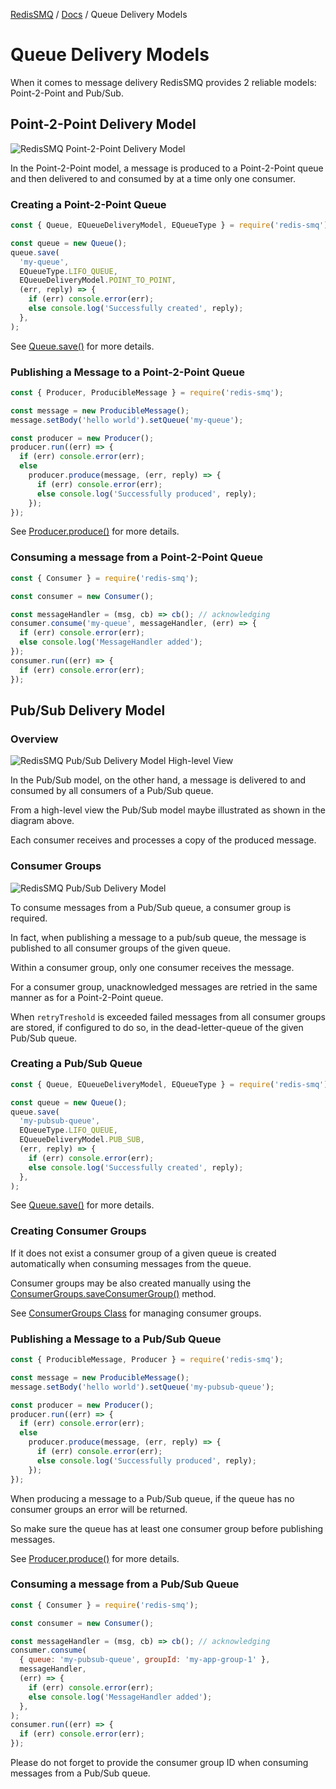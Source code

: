 [RedisSMQ](../README.md) / [Docs](README.md) / Queue Delivery Models

# Queue Delivery Models

When it comes to message delivery RedisSMQ provides 2 reliable models: Point-2-Point and Pub/Sub.

## Point-2-Point Delivery Model

![RedisSMQ Point-2-Point Delivery Model](redis-smq-point-2-point-delivery-model.png)

In the Point-2-Point model, a message is produced to a Point-2-Point queue and then delivered to and consumed by at a time only one consumer.

### Creating a Point-2-Point Queue

```javascript
const { Queue, EQueueDeliveryModel, EQueueType } = require('redis-smq');

const queue = new Queue();
queue.save(
  'my-queue',
  EQueueType.LIFO_QUEUE,
  EQueueDeliveryModel.POINT_TO_POINT,
  (err, reply) => {
    if (err) console.error(err);
    else console.log('Successfully created', reply);
  },
);
```

See [Queue.save()](api/classes/Queue.md#save) for more details.

### Publishing a Message to a Point-2-Point Queue

```javascript
const { Producer, ProducibleMessage } = require('redis-smq');

const message = new ProducibleMessage();
message.setBody('hello world').setQueue('my-queue');

const producer = new Producer();
producer.run((err) => {
  if (err) console.error(err);
  else
    producer.produce(message, (err, reply) => {
      if (err) console.error(err);
      else console.log('Successfully produced', reply);
    });
});
```

See [Producer.produce()](api/classes/Producer.md#produce) for more details.

### Consuming a message from a Point-2-Point Queue

```javascript
const { Consumer } = require('redis-smq');

const consumer = new Consumer();

const messageHandler = (msg, cb) => cb(); // acknowledging
consumer.consume('my-queue', messageHandler, (err) => {
  if (err) console.error(err);
  else console.log('MessageHandler added');
});
consumer.run((err) => {
  if (err) console.error(err);
});
```

## Pub/Sub Delivery Model

### Overview

![RedisSMQ Pub/Sub Delivery Model High-level View](redis-smq-pubsub-delivery-model-highlevel-view.png)

In the Pub/Sub model, on the other hand, a message is delivered to and consumed by all consumers of a Pub/Sub queue.

From a high-level view the Pub/Sub model maybe illustrated as shown in the diagram above.

Each consumer receives and processes a copy of the produced message.

### Consumer Groups

![RedisSMQ Pub/Sub Delivery Model](redis-smq-pubsub-delivery-model.png)

To consume messages from a Pub/Sub queue, a consumer group is required.

In fact, when publishing a message to a pub/sub queue, the message is published to all consumer groups of the given queue.

Within a consumer group, only one consumer receives the message.

For a consumer group, unacknowledged messages are retried in the same manner as for a Point-2-Point queue.

When `retryTreshold` is exceeded failed messages from all consumer groups are stored, if configured to do so, in the dead-letter-queue of the given Pub/Sub queue.

### Creating a Pub/Sub Queue

```javascript
const { Queue, EQueueDeliveryModel, EQueueType } = require('redis-smq');

const queue = new Queue();
queue.save(
  'my-pubsub-queue',
  EQueueType.LIFO_QUEUE,
  EQueueDeliveryModel.PUB_SUB,
  (err, reply) => {
    if (err) console.error(err);
    else console.log('Successfully created', reply);
  },
);
```

See [Queue.save()](api/classes/Queue.md#save) for more details.

### Creating Consumer Groups

If it does not exist a consumer group of a given queue is created automatically when consuming messages from the queue.

Consumer groups may be also created manually using the [ConsumerGroups.saveConsumerGroup()](api/classes/ConsumerGroups.md) method.

See [ConsumerGroups Class](api/classes/ConsumerGroups.md) for managing consumer groups.

### Publishing a Message to a Pub/Sub Queue

```javascript
const { ProducibleMessage, Producer } = require('redis-smq');

const message = new ProducibleMessage();
message.setBody('hello world').setQueue('my-pubsub-queue');

const producer = new Producer();
producer.run((err) => {
  if (err) console.error(err);
  else
    producer.produce(message, (err, reply) => {
      if (err) console.error(err);
      else console.log('Successfully produced', reply);
    });
});
```

When producing a message to a Pub/Sub queue, if the queue has no consumer groups an error will be returned.

So make sure the queue has at least one consumer group before publishing messages.

See [Producer.produce()](api/classes/Producer.md#produce) for more details.

### Consuming a message from a Pub/Sub Queue

```javascript
const { Consumer } = require('redis-smq');

const consumer = new Consumer();

const messageHandler = (msg, cb) => cb(); // acknowledging
consumer.consume(
  { queue: 'my-pubsub-queue', groupId: 'my-app-group-1' },
  messageHandler,
  (err) => {
    if (err) console.error(err);
    else console.log('MessageHandler added');
  },
);
consumer.run((err) => {
  if (err) console.error(err);
});
```

Please do not forget to provide the consumer group ID when consuming messages from a Pub/Sub queue.
